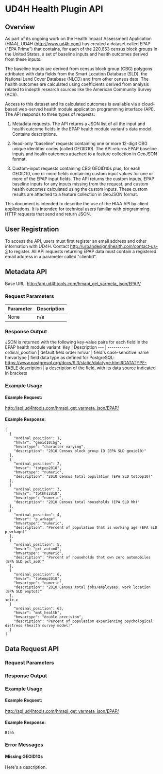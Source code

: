 # UD4H Health Plugin API 

## Overview
As part of its ongoing work on the Health Impact Assessment Application (HIAA), UD4H (http://www.ud4h.com) has created a dataset called EPAP ("EPA Prime") that contains, for each of the 220,653 census block groups in the United States, a set of baseline inputs and health outcomes derived from these inputs.  

The baseline inputs are derived from census block group (CBG) polygons attributed with data fields from the Smart Location Database (SLD), the National Land Cover Database (NLCD) and from other census data.  The health outcomes are calculated using coefficients derived from analysis related to indepth research sources like the American Community Survey (ACS).

Access to this dataset and its calculated outcomes is available via a cloud-based web-served health module application programming interface (API).  The API responds to three types of requests:

1. Metadata requests.  The API returns a JSON list of all the input and health outcome fields in the EPAP health module variant's data model.  Contains descriptions.

2. Read-only "baseline" requests containing one or more 12-digit CBG unique identifier codes (called GEOID10).  The API returns EPAP baseline inputs and health outcomes attached to a feature collection in GeoJSON format. 

3. Custom-input requests containing CBG GEOID10s plus, for each GEOID10, one or more fields containing custom input values for one or more of the EPAP input fields.  The API returns the custom inputs, EPAP baseline inputs for any inputs missing from the request, and custom health outcomes calculated using the custom inputs.  These custom results are attached to a feature collection in GeoJSON format. 

This document is intended to describe the use of the HIAA API by client applications.  It is intended for technical users familiar with programming HTTP requests that send and return JSON.


## User Registration

To access the API, users must first register an email address and other information with UD4H.  Contact http://urbandesign4health.com/contact-us-3 to register.  All API requests returning EPAP data must contain a registered email address in a parameter called "clientid".


## Metadata API

Base URL: http://api.ud4htools.com/hmapi_get_varmeta_json/EPAP/

### Request Parameters

Parameter | Description
--------- | -----------
None | n/a

### Response Output
JSON is returned with the following key-value pairs for each field in the EPAP health module variant:
Key | Description
--- | -----------
ordinal_position | default field order
hmvar | field's case-sensitive name
hmvartype | field data type as defined for PostgreSQL: https://www.postgresql.org/docs/9.3/static/datatype.html#DATATYPE-TABLE
description | a description of the field, with its data source indicated in brackets

### Example Usage

#### Example Request: 
http://api.ud4htools.com/hmapi_get_varmeta_json/EPAP/

#### Example Response:
```
[
  {
    "ordinal_position": 1,
    "hmvar": "geoid10cbg",
    "hmvartype": "character varying",
    "description": "2010 Census block group ID (EPA SLD geoid10)"
  },
  {
    "ordinal_position": 2,
    "hmvar": "totpop2010",
    "hmvartype": "numeric",
    "description": "2010 Census total population (EPA SLD totpop10)"
  },
  {
    "ordinal_position": 3,
    "hmvar": "tothhs2010",
    "hmvartype": "numeric",
    "description": "2010 Census total households (EPA SLD hh)"
  },
  {
    "ordinal_position": 4,
    "hmvar": "p_wrkage",
    "hmvartype": "numeric",
    "description": "Percent of population that is working age (EPA SLD p_wrkage)"
  },
  {
    "ordinal_position": 5,
    "hmvar": "pct_autoo0",
    "hmvartype": "numeric",
    "description": "Percent of households that own zero automobiles (EPA SLD pct_ao0)"
  },
  {
    "ordinal_position": 6,
    "hmvar": "totemp2010",
    "hmvartype": "numeric",
    "description": "2010 Census total jobs/employees, work location (EPA SLD emptot)"
  },
<etc.>
  {
    "ordinal_position": 63,
    "hmvar": "mnt_health",
    "hmvartype": "double precision",
    "description": "Percent of population experiencing psychological distress (health survey model)"
  }
]
```

## Data Request API

### Request Parameters

### Response Output

### Example Usage

#### Example Request: 
http://api.ud4htools.com/hmapi_get_varmeta_json/EPAP/

#### Example Response:

```
Blah
```

### Error Messages

#### Missing GEOID10s
Here's a description.
